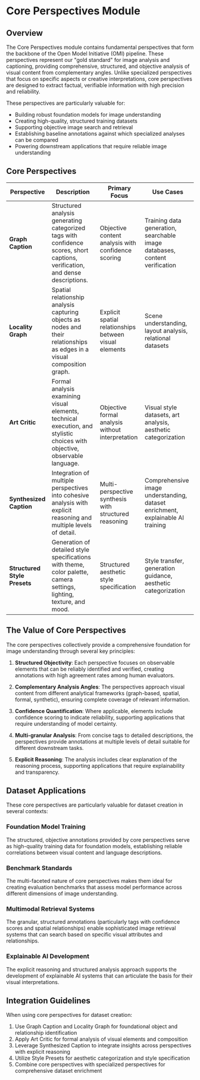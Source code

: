 # Core Perspectives Module

## Overview

The Core Perspectives module contains fundamental perspectives that form the backbone of the Open Model Initiative (OMI) pipeline. These perspectives represent our "gold standard" for image analysis and captioning, providing comprehensive, structured, and objective analysis of visual content from complementary angles. Unlike specialized perspectives that focus on specific aspects or creative interpretations, core perspectives are designed to extract factual, verifiable information with high precision and reliability.

These perspectives are particularly valuable for:

- Building robust foundation models for image understanding
- Creating high-quality, structured training datasets
- Supporting objective image search and retrieval
- Establishing baseline annotations against which specialized analyses can be compared
- Powering downstream applications that require reliable image understanding

## Core Perspectives

| Perspective | Description | Primary Focus | Use Cases |
|-------------|-------------|--------------|-----------|
| **Graph Caption** | Structured analysis generating categorized tags with confidence scores, short captions, verification, and dense descriptions. | Objective content analysis with confidence scoring | Training data generation, searchable image databases, content verification |
| **Locality Graph** | Spatial relationship analysis capturing objects as nodes and their relationships as edges in a visual composition graph. | Explicit spatial relationships between visual elements | Scene understanding, layout analysis, relational datasets |
| **Art Critic** | Formal analysis examining visual elements, technical execution, and stylistic choices with objective, observable language. | Objective formal analysis without interpretation | Visual style datasets, art analysis, aesthetic categorization |
| **Synthesized Caption** | Integration of multiple perspectives into cohesive analysis with explicit reasoning and multiple levels of detail. | Multi-perspective synthesis with structured reasoning | Comprehensive image understanding, dataset enrichment, explainable AI training |
| **Structured Style Presets** | Generation of detailed style specifications with theme, color palette, camera settings, lighting, texture, and mood. | Structured aesthetic style specification | Style transfer, generation guidance, aesthetic categorization |

## The Value of Core Perspectives

The core perspectives collectively provide a comprehensive foundation for image understanding through several key principles:

1. **Structured Objectivity**: Each perspective focuses on observable elements that can be reliably identified and verified, creating annotations with high agreement rates among human evaluators.

2. **Complementary Analysis Angles**: The perspectives approach visual content from different analytical frameworks (graph-based, spatial, formal, synthetic), ensuring complete coverage of relevant information.

3. **Confidence Quantification**: Where applicable, elements include confidence scoring to indicate reliability, supporting applications that require understanding of model certainty.

4. **Multi-granular Analysis**: From concise tags to detailed descriptions, the perspectives provide annotations at multiple levels of detail suitable for different downstream tasks.

5. **Explicit Reasoning**: The analysis includes clear explanation of the reasoning process, supporting applications that require explainability and transparency.

## Dataset Applications

These core perspectives are particularly valuable for dataset creation in several contexts:

### Foundation Model Training

The structured, objective annotations provided by core perspectives serve as high-quality training data for foundation models, establishing reliable correlations between visual content and language descriptions.

### Benchmark Standards

The multi-faceted nature of core perspectives makes them ideal for creating evaluation benchmarks that assess model performance across different dimensions of image understanding.

### Multimodal Retrieval Systems

The granular, structured annotations (particularly tags with confidence scores and spatial relationships) enable sophisticated image retrieval systems that can search based on specific visual attributes and relationships.

### Explainable AI Development

The explicit reasoning and structured analysis approach supports the development of explainable AI systems that can articulate the basis for their visual interpretations.

## Integration Guidelines

When using core perspectives for dataset creation:

1. Use Graph Caption and Locality Graph for foundational object and relationship identification
2. Apply Art Critic for formal analysis of visual elements and composition
3. Leverage Synthesized Caption to integrate insights across perspectives with explicit reasoning
4. Utilize Style Presets for aesthetic categorization and style specification
5. Combine core perspectives with specialized perspectives for comprehensive dataset enrichment
